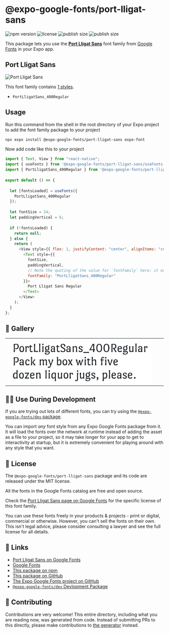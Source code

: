 # @expo-google-fonts/port-lligat-sans

![npm version](https://flat.badgen.net/npm/v/@expo-google-fonts/port-lligat-sans)
![license](https://flat.badgen.net/github/license/expo/google-fonts)
![publish size](https://flat.badgen.net/packagephobia/install/@expo-google-fonts/port-lligat-sans)
![publish size](https://flat.badgen.net/packagephobia/publish/@expo-google-fonts/port-lligat-sans)

This package lets you use the [**Port Lligat Sans**](https://fonts.google.com/specimen/Port+Lligat+Sans) font family from [Google Fonts](https://fonts.google.com/) in your Expo app.

## Port Lligat Sans

![Port Lligat Sans](./font-family.png)

This font family contains [1 styles](#-gallery).

- `PortLligatSans_400Regular`

## Usage

Run this command from the shell in the root directory of your Expo project to add the font family package to your project

```sh
npx expo install @expo-google-fonts/port-lligat-sans expo-font
```

Now add code like this to your project

```js
import { Text, View } from "react-native";
import { useFonts } from '@expo-google-fonts/port-lligat-sans/useFonts';
import { PortLligatSans_400Regular } from '@expo-google-fonts/port-lligat-sans/400Regular';

export default () => {

  let [fontsLoaded] = useFonts({
    PortLligatSans_400Regular
  });

  let fontSize = 24;
  let paddingVertical = 6;

  if (!fontsLoaded) {
    return null;
  } else {
    return (
      <View style={{ flex: 1, justifyContent: "center", alignItems: "center" }}>
        <Text style={{
          fontSize,
          paddingVertical,
          // Note the quoting of the value for `fontFamily` here; it expects a string!
          fontFamily: "PortLligatSans_400Regular"
        }}>
          Port Lligat Sans Regular
        </Text>
      </View>
    );
  }
};
```

## 🔡 Gallery


||||
|-|-|-|
|![PortLligatSans_400Regular](./400Regular/PortLligatSans_400Regular.ttf.png)||||


## 👩‍💻 Use During Development

If you are trying out lots of different fonts, you can try using the [`@expo-google-fonts/dev` package](https://github.com/expo/google-fonts/tree/master/font-packages/dev#readme).

You can import _any_ font style from any Expo Google Fonts package from it. It will load the fonts over the network at runtime instead of adding the asset as a file to your project, so it may take longer for your app to get to interactivity at startup, but it is extremely convenient for playing around with any style that you want.


## 📖 License

The `@expo-google-fonts/port-lligat-sans` package and its code are released under the MIT license.

All the fonts in the Google Fonts catalog are free and open source.

Check the [Port Lligat Sans page on Google Fonts](https://fonts.google.com/specimen/Port+Lligat+Sans) for the specific license of this font family.

You can use these fonts freely in your products & projects - print or digital, commercial or otherwise. However, you can't sell the fonts on their own. This isn't legal advice, please consider consulting a lawyer and see the full license for all details.

## 🔗 Links

- [Port Lligat Sans on Google Fonts](https://fonts.google.com/specimen/Port+Lligat+Sans)
- [Google Fonts](https://fonts.google.com/)
- [This package on npm](https://www.npmjs.com/package/@expo-google-fonts/port-lligat-sans)
- [This package on GitHub](https://github.com/expo/google-fonts/tree/master/font-packages/port-lligat-sans)
- [The Expo Google Fonts project on GitHub](https://github.com/expo/google-fonts)
- [`@expo-google-fonts/dev` Devlopment Package](https://github.com/expo/google-fonts/tree/master/font-packages/dev)

## 🤝 Contributing

Contributions are very welcome! This entire directory, including what you are reading now, was generated from code. Instead of submitting PRs to this directly, please make contributions to [the generator](https://github.com/expo/google-fonts/tree/master/packages/generator) instead.
